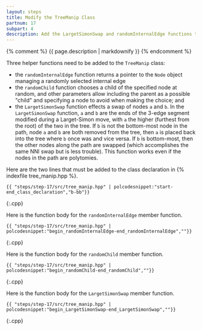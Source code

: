 ```yaml
---
layout: steps
title: Modify the TreeManip Class
partnum: 17
subpart: 4
description: Add the LargetSimonSwap and randomInternalEdge functions to TreeManip. 
---
```

{% comment %}
{{ page.description | markdownify }}
{% endcomment %}

Three helper functions need to be added to the `TreeManip` class:
* the `randomInternalEdge` function returns a pointer to the `Node` object managing a randomly selected internal edge
* the `randomChild` function chooses a child of the specified node at random, and other parameters allow including the parent as a possible "child" and specifying a node to avoid when making the choice; and
* the `LargetSimonSwap` function effects a swap of nodes `a` and `b`.
In the `LargetSimonSwap` function, `a` and `b` are the ends of the 3-edge segment modified during a Larget-Simon move, with `a` the higher (furthest from the root) of the two in the tree. If `b` is not the bottom-most node in the path, node `a` and `b` are both removed from the tree, then `a` is placed back into the tree where `b` once was and vice versa. If `b` is bottom-most, then the other nodes along the path are swapped (which accomplishes the same NNI swap but is less trouble). This function works even if the nodes in the path are polytomies.

Here are the two lines that must be added to the class declaration in {% indexfile tree_manip.hpp %}.
~~~~~~
{{ "steps/step-17/src/tree_manip.hpp" | polcodesnippet:"start-end_class_declaration","b-bb"}}
~~~~~~
{:.cpp}

Here is the function body for the `randomInternalEdge` member function.
~~~~~~
{{ "steps/step-17/src/tree_manip.hpp" | polcodesnippet:"begin_randomInternalEdge-end_randomInternalEdge",""}}
~~~~~~
{:.cpp}

Here is the function body for the `randomChild` member function.
~~~~~~
{{ "steps/step-17/src/tree_manip.hpp" | polcodesnippet:"begin_randomChild-end_randomChild",""}}
~~~~~~
{:.cpp}

Here is the function body for the `LargetSimonSwap` member function.
~~~~~~
{{ "steps/step-17/src/tree_manip.hpp" | polcodesnippet:"begin_LargetSimonSwap-end_LargetSimonSwap",""}}
~~~~~~
{:.cpp}

